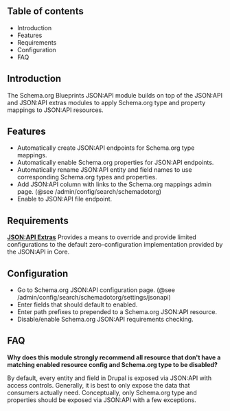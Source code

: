 Table of contents
-----------------

* Introduction
* Features
* Requirements
* Configuration
* FAQ


Introduction
------------

The Schema.org Blueprints JSON:API module builds on top of the JSON:API 
and JSON:API extras modules to apply Schema.org type and property mappings 
to JSON:API resources.


Features
--------

- Automatically create JSON:API endpoints for Schema.org type mappings.
- Automatically enable Schema.org properties for JSON:API endpoints.
- Automatically rename JSON:API entity and field names to use corresponding 
  Schema.org types and properties.
- Add JSON:API column with links to the Schema.org mappings admin page. 
  (@see /admin/config/search/schemadotorg)
- Enable to JSON:API file endpoint.


Requirements
------------

**[JSON:API Extras](https://www.drupal.org/project/jsonapi_extras)**
Provides a means to override and provide limited configurations to the default 
zero-configuration implementation provided by the JSON:API in Core.


Configuration
-------------

- Go to Schema.org JSON:API configuration page.
  (@see /admin/config/search/schemadotorg/settings/jsonapi)
- Enter fields that should default to enabled.
- Enter path prefixes to prepended to a Schema.org JSON:API resource.
- Disable/enable Schema.org JSON:API requirements checking.


FAQ
---

**Why does this module strongly recommend all resource that don't have a 
  matching enabled resource config and Schema.org type to be disabled?**

By default, every entity and field in Drupal is exposed via JSON:API with 
access controls.  Generally, it is best to only expose the data that  
consumers actually need.  Conceptually, only Schema.org type and properties
should be exposed via JSON:API with a few exceptions.
